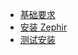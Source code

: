 - [基础要求](/[[language]]/[[version]]/installation#prerequisites)
- [安装 Zephir](/[[language]]/[[version]]/installation#installing-zephir)
- [测试安装](/[[language]]/[[version]]/installation#testing-the-installation)